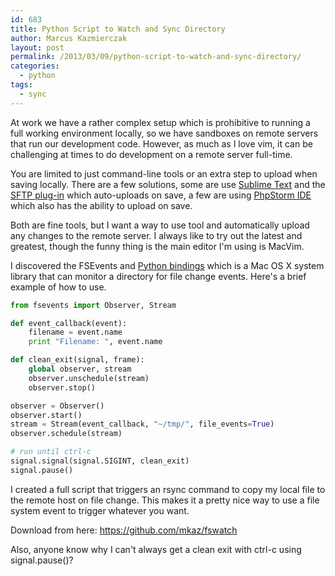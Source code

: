 ```yaml
---
id: 683
title: Python Script to Watch and Sync Directory
author: Marcus Kazmierczak
layout: post
permalink: /2013/03/09/python-script-to-watch-and-sync-directory/
categories:
  - python
tags:
  - sync
---
```

At work we have a rather complex setup which is prohibitive to running a full working environment locally, so we have sandboxes on remote servers that run our development code. However, as much as I love vim, it can be challenging at times to do development on a remote server full-time.

You are limited to just command-line tools or an extra step to upload when saving locally. There are a few solutions, some are use [Sublime Text][1] and the [SFTP plug-in][2] which auto-uploads on save, a few are using [PhpStorm IDE][3] which also has the ability to upload on save.

Both are fine tools, but I want a way to use tool and automatically upload any changes to the remote server. I always like to try out the latest and greatest, though the funny thing is the main editor I'm using is MacVim.

I discovered the FSEvents and [Python bindings][4] which is a Mac OS X system library that can monitor a directory for file change events. Here's a brief example of how to use.

```python
from fsevents import Observer, Stream

def event_callback(event):
    filename = event.name
    print "Filename: ", event.name

def clean_exit(signal, frame):
    global observer, stream
    observer.unschedule(stream)
    observer.stop()

observer = Observer()
observer.start()
stream = Stream(event_callback, "~/tmp/", file_events=True)
observer.schedule(stream)

# run until ctrl-c
signal.signal(signal.SIGINT, clean_exit)
signal.pause()
```

I created a full script that triggers an rsync command to copy my local file to the remote host on file change. This makes it a pretty nice way to use a file system event to trigger whatever you want.

Download from here: <https://github.com/mkaz/fswatch>

Also, anyone know why I can't always get a clean exit with ctrl-c using signal.pause()?

 [1]: http://www.sublimetext.com/
 [2]: http://wbond.net/sublime_packages/sftp
 [3]: http://www.jetbrains.com/phpstorm/
 [4]: https://pypi.python.org/pypi/MacFSEvents

